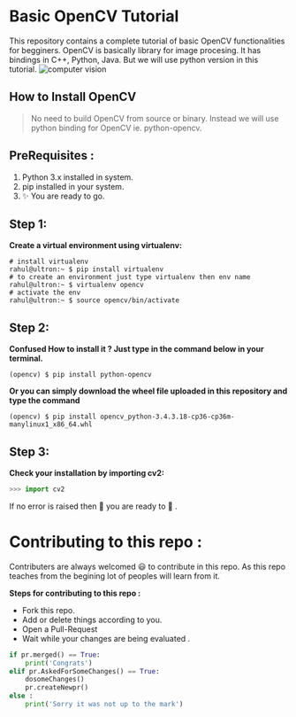 # Basic OpenCV Tutorial

This repository contains a complete tutorial of basic OpenCV functionalities for begginers.
OpenCV is basically library for image procesing. It has bindings in C++, Python, Java. But we will use python version in this tutorial.
                      ![computer vision](http://breckon.eu/toby/images/wordcloud.png)

## How to Install OpenCV

>No need to build OpenCV from source or binary. Instead we will use python binding for OpenCV ie. python-opencv.

## PreRequisites :
1. Python 3.x installed in system.
2. pip installed in your system.
3. :sparkles: You are ready to go.

## Step 1:

**Create a virtual environment using virtualenv:**
```
# install virtualenv
rahul@ultron:~ $ pip install virtualenv
# to create an environment just type virtualenv then env name
rahul@ultron:~ $ virtualenv opencv
# activate the env
rahul@ultron:~ $ source opencv/bin/activate
```
## Step 2:
**Confused How to install it ? Just type in the command below in your terminal.**
```plain
(opencv) $ pip install python-opencv
```
**Or you can simply download the wheel file uploaded in this repository and type the command**
```plain
(opencv) $ pip install opencv_python-3.4.3.18-cp36-cp36m-manylinux1_x86_64.whl
```
## Step 3:
**Check your installation by importing cv2:**
```python
>>> import cv2
```
If no error is raised then :tada: you are ready to :rocket: .


# Contributing to this repo :
Contributers are always welcomed :smiley:  to contribute in this repo. As this repo teaches from the begining lot of peoples will learn from it.

**Steps for contributing to this repo :**
* Fork this repo.
* Add or delete things according to you.
* Open a Pull-Request
* Wait while your changes are being evaluated .

```python
if pr.merged() == True:
    print('Congrats')
elif pr.AskedForSomeChanges() == True:
    dosomeChanges()
    pr.createNewpr()
else :
    print('Sorry it was not up to the mark')
